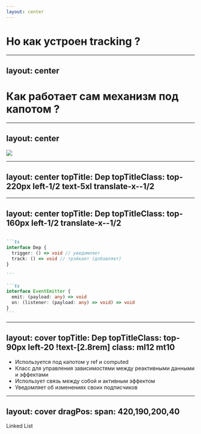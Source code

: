 ```yaml
---
layout: center
---
```


<h1 text="4xl!">Но как устроен tracking ?</h1>

---
layout: center
---

<h1 text="4xl!">Как работает сам механизм под капотом ?</h1>

---
layout: center
---

<img src="/track-trigger.png" w-160 />

---
layout: center
topTitle: Dep
topTitleClass: top-220px left-1/2 text-5xl translate-x--1/2
---

---
layout: center
topTitle: Dep
topTitleClass: top-160px left-1/2 translate-x--1/2
---

````md magic-move

```ts
interface Dep {
  trigger: () => void // уведомляет
  track: () => void // трэйкает (добавляет)
}

```

```ts
interface EventEmitter {
  emit: (payload: any) => void
  on: (listener: (payload: any) => void) => void
}
```

````

---
layout: cover
topTitle: Dep
topTitleClass: top-90px left-20 !text-[2.8rem]
class: ml12 mt10
---

<v-clicks>

- Используется под капотом у ref и computed
- Класс для управления зависимостями между реактивными данными и эффектами
- Использует связь между собой и активным эффектом
- Уведомляет об изменениях своих подписчиков 

</v-clicks>


<div v-click="4" flex="~ gap-10" pt10></div>

---
layout: cover
dragPos: 
    span: 420,190,200,40
---

<Stepper :steps="[{
  dep: 'prms-hidden',
  activeEffect: 'prms-hidden',
  arrowTo: 'prms-hidden',
  arrowFrom: 'prms-hidden'
}, {
  dep: '',
},{
  activeEffect: '',
}, {
  arrowTo: '',
  arrowFrom: ''
}]" v-slot="config">
  <div>
    <AtomCard :class="[config.dep, $clicks > 1 ? 'position-300_260': 'position-490_260']" title="Dep" />
  </div>
  <div>
    <AtomCard class="position-650_260" :class="config.activeEffect" title="active Effect" />
    <SvgArrow x1="346" y1="250" x2="566" y2="250" :class="config.arrowTo" pulse />
    <SvgArrow x1="566" y1="270" x2="346" y2="270" :class="config.arrowFrom" pulse />
  </div>
</Stepper>

<span v-click="4" v-drag="'span'" text="xl">Linked List</span>